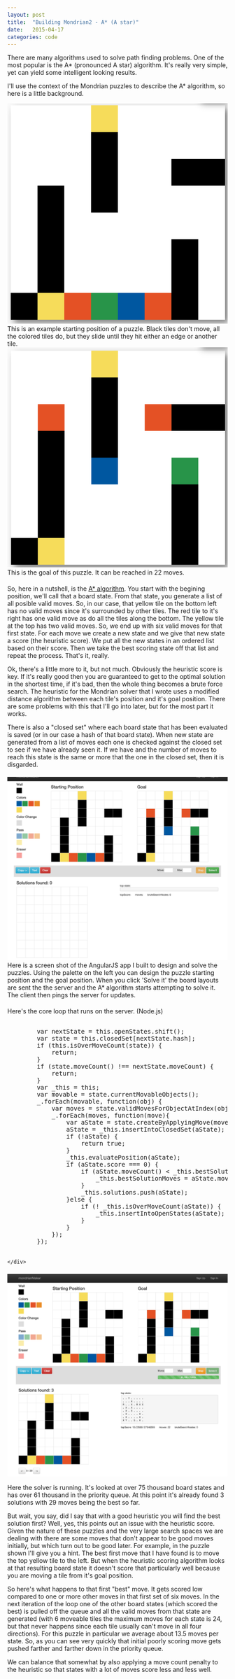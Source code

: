 ```yaml
---
layout: post
title:  "Building Mondrian2 - A* (A star)"
date:   2015-04-17
categories: code 
---
```

<div class="row">
    <div class="col-sm-12">
        <p>
            There are many algorithms used to solve path finding problems. One of the most popular is the A* (pronounced A star) algorithm. It's really very simple, yet can yield some intelligent looking results.
        </p>
        <p>
            I'll use the context of the Mondrian puzzles to describe the A* algorithm, so here is a little background.
        </p>
    </div>
</div>
<div class="row">
    <div class="col-sm-6">
        <img class="img-responsive" src="/images/mondrian2/puzzle_start.png"/>
        This is an example starting position of a puzzle. Black tiles don't move, all the colored tiles do, but they slide until they hit either an edge or another tile.
    </div>
    <div class="col-sm-6">
        <img class="img-responsive" src="/images/mondrian2/puzzle_end.png"/>
        This is the goal of this puzzle. It can be reached in 22 moves.
    </div>
</div>            
<div class="row" style="margin-top:20px;">
    <div class="col-sm-12">
        <p>
            So, here in a nutshell, is the <a href="http://en.wikipedia.org/wiki/A*_search_algorithm">A* algorithm</a>. You start with the begining position, we'll call that a board state. From that state, you generate a list of all posible valid moves. So, in our case, that yellow tile on the bottom left has no valid moves since it's surrounded by other tiles. The red tile to it's right has one valid move as do all the tiles along the bottom. The yellow tile at the top has two valid moves. So, we end up with six valid moves for that first state. For each move we create a new state and we give that new state a score (the heuristic score). We put all the new states in an ordered list based on their score. Then we take the best scoring state off that list and repeat the process. That's it, really.
        </p>
        <p>
            Ok, there's a little more to it, but not much. Obviously the heuristic score is key. If it's really good then you are guaranteed to get to the optimal solution in the shortest time, if it's bad, then the whole thing becomes a brute force search. The heuristic for the Mondrian solver that I wrote uses a modified distance algorithm between each tile's position and it's goal position. There are some problems with this that I'll go into later, but for the most part it works. 
        </p>
        <p>
            There is also a "closed set" where each board state that has been evaluated is saved (or in our case a hash of that board state). When new state are generated from a list of moves each one is checked against the closed set to see if we have already seen it. If we have and the number of moves to reach this state is the same or more that the one in the closed set, then it is disgarded. 
        </p>
    </div>
</div>
<div class="row" style="margin-top:20px;">
    <div class="col-sm-12">
        <img class="img-responsive" src="/images/mondrian2/mondrian_maker_1.png"/>
        Here is a screen shot of the AngularJS app I built to design and solve the puzzles. Using the palette on the left you can design the puzzle starting position and the goal position. When you click 'Solve it' the board layouts are sent the the server and the A* algorithm starts attempting to solve it. The client then pings the server for updates. 
    </div>
</div>            
<div class="row" style="margin-top:20px;">
    <div class="col-sm-12">
        <p>
            Here's the core loop that runs on the server. (Node.js)
        </p>
        <div>
        <pre>       
        var nextState = this.openStates.shift();
        var state = this.closedSet[nextState.hash];
        if (this.isOverMoveCount(state)) {
            return;
        }
        if (state.moveCount() !== nextState.moveCount) {
            return;
        }
        var _this = this;
        var movable = state.currentMovableObjects();
        _.forEach(movable, function(obj) {
            var moves = state.validMovesForObjectAtIndex(obj.index);
            _.forEach(moves, function(move){
                var aState = state.createByApplyingMove(move);
                aState = _this.insertIntoClosedSet(aState);
                if (!aState) {
                    return true;
                }
                _this.evaluatePosition(aState);
                if (aState.score === 0) {
                    if (aState.moveCount() < _this.bestSolutionMoves) {
                        _this.bestSolutionMoves = aState.moveCount();
                    }
                    _this.solutions.push(aState);
                }else {
                    if (! _this.isOverMoveCount(aState)) {
                        _this.insertIntoOpenStates(aState);
                    }
                }
            });
        });
        </pre>
        </div>

    </div>
</div>            
<div class="row" style="margin-top:20px;">
    <div class="col-sm-12">
        <img class="img-responsive" src="/images/mondrian2/mondrian_maker_2.png"/>
        <p>
            Here the solver is running. It's looked at over 75 thousand board states and has over 61 thousand in the priority queue. At this point it's already found 3 solutions with 29 moves being the best so far. 
        </p>
        <p>
            But wait, you say, did I say that with a good heuristic you will find the best solution first? Well, yes, this points out an issue with the heuristic score. Given the nature of these puzzles and the very large search spaces we are dealing with there are some moves that don't appear to be good moves initially, but which turn out to be good later. For example, in the puzzle shown I'll give you a hint. The best first move that I have found is to move the top yellow tile to the left. But when the heuristic scoring algorithm looks at that resulting board state it doesn't score that particularly well because you are moving a tile from it's goal position.  
        </p>
        <p>
            So here's what happens to that first "best" move. It gets scored low compared to one or more other moves in that first set of six moves. In the next iteration of the loop one of the other board states (which scored the best) is pulled off the queue and all the valid moves from that state are generated (with 6 moveable tiles the maximum moves for each state is 24, but that never happens since each tile usually can't move in all four directions). For this puzzle in particular we average about 13.5 moves per state. So, as you can see very quickly that initial poorly scoring move gets pushed farther and farther down in the priority queue. 
        </p>
        <p>            
            We can balance that somewhat by also applying a move count penalty to the heuristic so that states with a lot of moves score less and less well. 
        </p>
    </div>
</div>            
